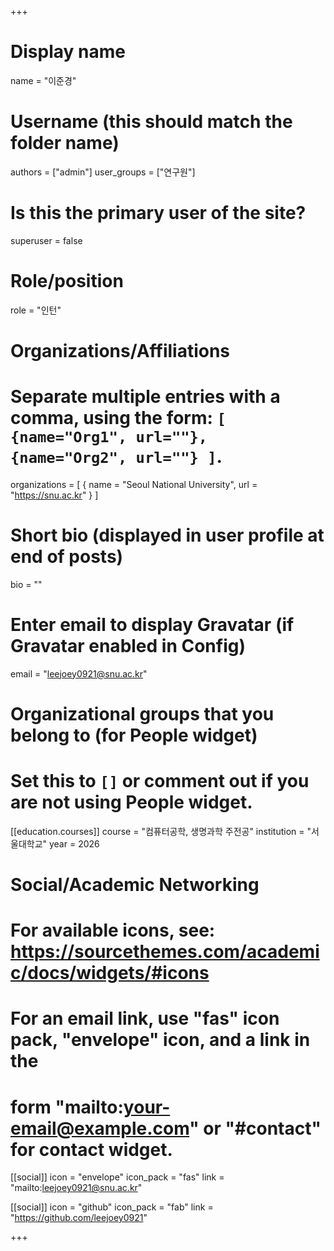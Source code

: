 +++

# Display name
name = "이준경"

# Username (this should match the folder name)
authors = ["admin"]
user_groups = ["연구원"]
# Is this the primary user of the site?
superuser = false

# Role/position
role = "인턴"

# Organizations/Affiliations
#   Separate multiple entries with a comma, using the form: `[ {name="Org1", url=""}, {name="Org2", url=""} ]`.
organizations = [ { name = "Seoul National University", url = "https://snu.ac.kr" } ]

# Short bio (displayed in user profile at end of posts)
bio = ""

# Enter email to display Gravatar (if Gravatar enabled in Config)
email = "leejoey0921@snu.ac.kr"


# Organizational groups that you belong to (for People widget)
#   Set this to `[]` or comment out if you are not using People widget.

[[education.courses]]
  course = "컴퓨터공학, 생명과학 주전공"
  institution = "서울대학교"
  year = 2026

# Social/Academic Networking
# For available icons, see: https://sourcethemes.com/academic/docs/widgets/#icons
#   For an email link, use "fas" icon pack, "envelope" icon, and a link in the
#   form "mailto:your-email@example.com" or "#contact" for contact widget.

[[social]]
  icon = "envelope"
  icon_pack = "fas"
  link = "mailto:leejoey0921@snu.ac.kr"

[[social]]
  icon = "github"
  icon_pack = "fab"
  link = "https://github.com/leejoey0921"

+++

